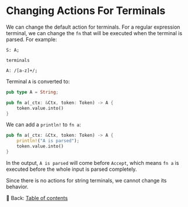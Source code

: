 # Changing Actions For Terminals

We can change the default action for terminals.
For a regular expression terminal, we can change the `fn` that will be executed when the terminal is parsed.
For example:

```text
S: A;

terminals

A: /[a-z]+/;
```

Terminal `A` is converted to:

```rust
pub type A = String;

pub fn a(_ctx: &Ctx, token: Token) -> A {
    token.value.into()
}
```

We can add a `println!` to `fn a`:

```rust
pub fn a(_ctx: &Ctx, token: Token) -> A {
    println!("A is parsed");
    token.value.into()
}
```

In the output, `A is parsed` will come before `Accept`, which means `fn a` is executed before the whole input is parsed completely.

Since there is no actions for string terminals, we cannot change its behavior.

<!-- :arrow_right:  Next:  -->

:blue_book: Back: [Table of contents](./../README.md)
